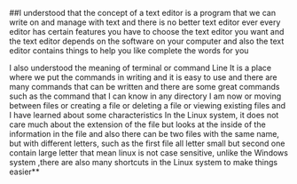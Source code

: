 ##I understood that the concept of a text editor is a program that we can write on and manage with text  and there is no better text editor ever every editor has certain features  you have to choose the text editor you want and the text editor depends on the software on your computer and also the text editor contains things to help you like complete the words for you 

 I also understood the meaning of terminal or command Line  It is a place where we put the commands in writing and it is easy to use and there are many commands that can be written and there are some great commands such as the command that I can know in any directory I am now or moving between files or creating a file or deleting a file or viewing existing files and I have learned about some characteristics In the Linux system, it does not care much about the extension of the file  but looks at the inside of the information in the file and also there can be two files with the same name, but with different letters, such as the first file all letter small but second one contain  large letter that mean linux is not case sensitive, unlike the Windows system ,there are also many shortcuts in the Linux system to make things easier**